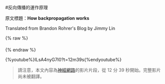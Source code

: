 #反向傳播的運作原理

原文標題：**How backpropagation works**

Translated from Brandon Rohrer's Blog by Jimmy Lin

{% raw %}

<script src="../js/chinese_convert.js"></script>

<script>

var defaultEncoding = 1;
var translateDelay = 0;
var cookieDomain = "https://brohrer.mcknote.com";
var msgToTraditionalChinese = "轉換爲繁體";
var msgToSimplifiedChinese = "转换为简体";
var translateButtonId = "translateLink";
translateInitilization();

</script>




<p style="font-size: 140%; text-align: center; color: blue;"><a id="translateLink"></a></p>

{% endraw %}

{%youtube%}ILsA4nyG7I0?t=12m39s{%endyoutube%}

> 請注意，本文內容為[神經網路](../how_machine_learning_works/how_neural_networks_work.md)的影片片段，從 12 分 39 秒開始。完整影片尚未被翻譯。